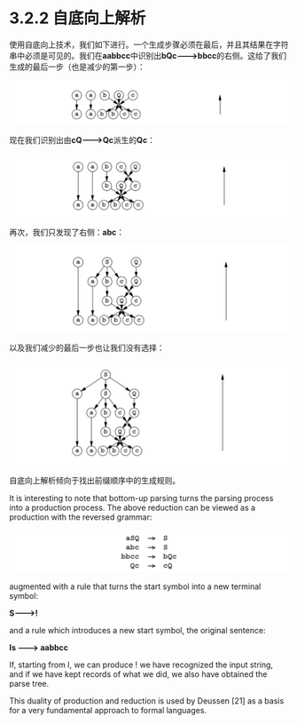 # 3.2.2 自底向上解析

使用自底向上技术，我们如下进行。一个生成步骤必须在最后，并且其结果在字符串中必须是可见的。我们在**aabbcc**中识别出**bQc--->bbcc**的右侧。这给了我们生成的最后一步（也是减少的第一步）：

![图1](../../img/3.2.2_1.png)

现在我们识别出由**cQ--->Qc**派生的**Qc**：

![图2](../../img/3.2.2_2.png)

再次，我们只发现了右侧：**abc**：

![图3](../../img/3.2.2_3.png)

以及我们减少的最后一步也让我们没有选择：

![图4](../../img/3.2.2_4.png)

自底向上解析倾向于找出前缀顺序中的生成规则。

It is interesting to note that bottom-up parsing turns the parsing process into a production process. The above reduction can be viewed as a production with the reversed grammar:

![图5](../../img/3.2.2_5.png)

augmented with a rule that turns the start symbol into a new terminal symbol:

**S--->!**

and a rule which introduces a new start symbol, the original sentence:

**Is ---> aabbcc**

If, starting from I, we can produce ! we have recognized the input string, and if we have kept records of what we did, we also have obtained the parse tree.

This duality of production and reduction is used by Deussen [21] as a basis for a very fundamental approach to formal languages.